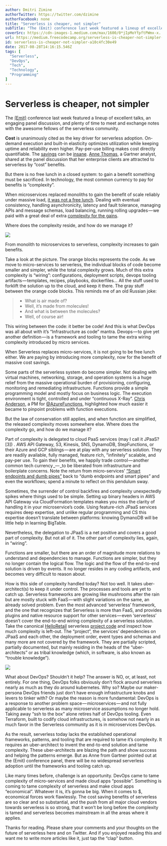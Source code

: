 ```yaml
---
author: Dmitri Zimine
authorTwitter: https://twitter.com/dzimine
authorFacebook: none
title: "Serverless is cheaper, not simpler"
subTitle: "The (Emit) conference last week featured a lineup of excellent talks, an engaging panel discussion, and plenty of time to meet and exchan..."
coverSrc: https://cdn-images-1.medium.com/max/1600/0*jIpMoYfpftPWmx-x.
url: https://medium.freecodecamp.org/serverless-is-cheaper-not-simpler-a10c4fc30e49
id: serverless-is-cheaper-not-simpler-a10c4fc30e49
date: 2017-08-28T14:16:15.546Z
tags: [
  "Serverless",
  "DevOps",
  "Tech",
  "Technology",
  "Programming"
]
---
```

# **Serverless is cheaper, not simpler**

The [(Emit)](http://www.emitconference.com) conference last week featured a lineup of excellent talks, an engaging panel discussion, and plenty of time to meet and exchange notes with the awesome fellows of the serverless community.

**Cost** is unanimously cited as the key driver for serverless adoption. On-demand execution and built-in elasticity optimizes utilization while keeping uptime and reliability even higher. Pay-per-use billing makes cost directly quantifiable. The [savings](https://techbeacon.com/economics-serverless-computing-real-world-test) can be [insane](https://aws.amazon.com/solutions/case-studies/bustle/). [Anne Thomas](https://twitter.com/AnneWoof), a Gartner analyst, shared at the panel discussion that her enterprise clients are attracted to serverless by “cost” benefits.

But there is no free lunch in a closed system: to gain a benefit something must be sacrificed. In technology, the most common currency to pay for benefits is “complexity”.

When microservices replaced monoliths to gain the benefit of scale reliably under massive load, [it was not a free lunch](http://highscalability.com/blog/2014/4/8/microservices-not-a-free-lunch.html). Dealing with eventual consistency, handling asynchronicity, latency and fault tolerance, managing APIs and message schemas, load balancing, running rolling upgrades — we paid with a great deal of extra [complexity for the gains](https://martinfowler.com/articles/microservice-trade-offs.html).

Where does the complexity reside, and how do we manage it?



![](https://cdn-images-1.medium.com/max/1600/0*jIpMoYfpftPWmx-x.)

From monolith to microservices to serverless, complexity increases to gain benefits.



Take a look at the picture. The orange blocks represents the code. As we move to micro-services to serverless, the individual blocks of code become smaller and simpler, while the total complexity grows. Much of this extra complexity is “wiring”: configurations, deployment scripts, devops tooling artifacts — templates, recipes, playbooks, dockerfiles… All the stuff used to forklift the solution up to the cloud, and keep it there. The gray stuff between the orange code blocks. This reminds me of an old Russian joke:

> - What is air made of?  
> - Well, it’s made from molecules!  
> - And what is between the molecules?  
> - Well, of course air!

This wiring between the code: it better be code! And this is what DevOps was all about with it’s “Infrastructure as code” mantra. Devops — to give yet another definition — is a framework and tooling to tame the extra wiring complexity introduced by micro services.

When Serverless replaces micro-services, it is not going to be free lunch either. We are paying by introducing more complexity, now for the benefit of massive cost savings.

Some parts of the serverless system do become simpler. Not dealing with virtual machines, networking, storage, and operation systems is a huge relief from the massive operational burden of provisioning, configuring, monitoring and remediating infrastructure. Functions provide a simple programming model and mostly focus on business logic. The execution environment is tight, controlled and under “continuous X-Ray”. [Chris Anderson](https://twitter.com/crandycodes), a PM for [@AzureFunctions](https://twitter.com/AzureFunctions), highlighted how much easier it became to pinpoint problems with function executions.

But the law of conservation still applies, and when function are simplified, the released complexity moves somewhere else. Where does the complexity go, and how do we manage it?

Part of complexity is delegated to cloud PaaS services (may I call it JPaaS? [3]) . AWS API Gateway, S3, Kinesis, SNS, DynamoDB, StepFunctions, or their Azure and GCP siblings — are at play with any serverless solution. They are readily available, fully managed, feature rich, “infinitely” scalable, and pay-per use. To gain their benefits, we happily trade control — another common tech currency _— _to be liberated from infrastructure and boilerplate concerns. Note the return from micro-services’ [“Smart endpoints and dumb pipes”](https://martinfowler.com/articles/microservices.html#SmartEndpointsAndDumbPipes) back to “dumb endpoints and smart pipes” and even the workflows; spend a minute to reflect on this pendulum sway.

Sometimes, the surrender of control backfires and complexity unexpectedly spikes where things used to be simple. Setting up binary headers in AWS API Gateway via CloudFormation templates makes you miss the clarity of handling it in your microservice’s code. Using feature-rich JPaaS services requires deep expertise, and unlike regular programming and CS this expertise doesn’t translate between platforms: knowing DymanoDB will be little help in learning BigTable.

Nevertheless, the delegation to JPaaS is a net positive and covers a good part of complexity. But not all of it. The other part of complexity lies, again, in “wiring”.

Functions are smaller, but there are an order of magnitude more relations to understand and dependencies to manage. Functions are simpler, but they no longer contain the logical flow. The logic and the flow of the end-to-end solution is driven by events. It no longer resides in any coding artifacts, and becomes very difficult to reason about.

How is this side of complexity handled today? Not too well. It takes uber-architect(s) to keep it under control. The processes and tools are yet to catch up. Serverless frameworks are growing like mushrooms after the rain but are mostly stuck with FaaS — with slight variations on the same, an already solved problem. Even the most advanced ‘serverless’ framework, and the one that recognizes that Serverless is more than FaaS, and provides plugins and native resource support for other services — even ‘serverless’ doesn’t cover the end-to-end wiring complexity of a serverless solution. Take the canonical [HelloRetail](https://read.acloud.guru/serverless-event-sourcing-at-nordstrom-ea69bd8fb7cc) serverless [project code](https://github.com/Nordstrom/hello-retail) and inspect how much complexity is left-out. The “project”, the services’ dependencies on JPaaS and each other, the deployment order, event types and schemas and many more are not covered by the framework. They are partially scripted, partially documented, but mainly residing in the heads of the “uber-architects” or as tribal knowledge (which, in software, is also known as “trouble knowledge”).



![](https://cdn-images-1.medium.com/max/1600/0*JaGG-grB6Xbpc1n7.)



What about DevOps? Shouldn’t it help? The answer is NO, or, at least, not entirely. For one thing, DevOps folks obviously don’t flock around serverless nearly as much as they do around kubernetes. Why so? Maybe our maker-persona DevOps friends just don’t have enough infrastructure knobs and levers to tinker with? Or maybe the reason is more fundamental: DevOps is a response to another problem space — microservices — and not fully applicable to serverless as many microservice assumptions no longer hold. Taking away “ssh to the box” alone retires half of DevOps tooling. Even Terraform, built to codify cloud infrastructures, is somehow not nearly in as much favor in the Serverless community as it is in microservices DevOps.

As the result, serverless today lacks the established operational frameworks, patterns, and tooling that are required to tame it’s complexity. It requires an uber-architect to invent the end-to-end solution and tame complexity. These uber-architects are blazing the path and show success and helping the patterns emerge. But as Anne from Gartner pointed out at the (Emit) conference panel, there will be no widespread serverless adoption until the frameworks and tooling catch up.

Like many times before, challenge is an opportunity. DevOps came to tame complexity of micro-services and made cloud apps “possible”. Something is coming to tame complexity of serverless and make cloud apps “economical”. Whatever it is, it’s gonna be big. When it comes to $, economical forces work flawlessly. The cost saving benefits of serverless are so clear and so substantial, and the push from all major cloud vendors towards serverless is so strong, that it won’t be long before the complexity is tamed and serverless becomes mainstream in all the areas where it applies.

Thanks for reading. Please share your comments and your thoughts on the future of serverless here and on Twitter. And if you enjoyed reading this and want me to write more articles like it, just tap the “clap” button.








